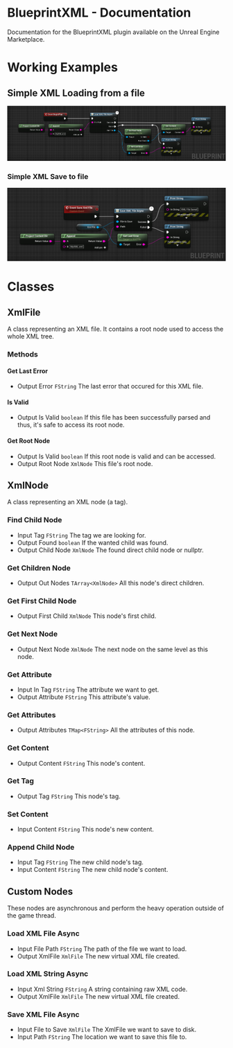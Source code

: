 # BlueprintXML - Documentation
Documentation for the BlueprintXML plugin available on the Unreal Engine Marketplace.
# Working Examples
## Simple XML Loading from a file
![Load XML example](https://github.com/Pandoa/BlueprintXML/blob/master/DocImages/LoadExample.png?raw=true)
### Simple XML Save to file
![Save XML to File example](https://github.com/Pandoa/BlueprintXML/blob/master/DocImages/SaveExample.png?raw=true)
# Classes
## XmlFile
A class representing an XML file. It contains a root node used to access the whole XML tree.
### Methods
#### Get Last Error
* Output Error `FString` The last error that occured for this XML file.
#### Is Valid
* Output  Is Valid `boolean` If this file has been successfully parsed and thus, it's safe to access its root node.
#### Get Root Node
* Output  Is Valid `boolean` If this root node is valid and can be accessed.
* Output  Root Node `XmlNode` This file's root node.
## XmlNode
A class representing an XML node (a tag). 
### Find Child Node
* Input Tag `FString` The tag we are looking for.
* Output  Found `boolean` If the wanted child was found.
* Output  Child Node `XmlNode` The found direct child node or nullptr.
### Get Children Node
* Output  Out Nodes `TArray<XmlNode>` All this node's direct children.
### Get First Child Node
* Output  First Child `XmlNode` This node's first child.
### Get Next Node
* Output  Next Node `XmlNode` The next node on the same level as this node.
### Get Attribute
* Input In Tag `FString` The attribute we want to get.
* Output  Attribute `FString` This attribute's value.
### Get Attributes
* Output  Attributes `TMap<FString>` All the attributes of this node.
### Get Content
* Output  Content `FString` This node's content.
### Get Tag
* Output  Tag `FString` This node's tag.
### Set Content
* Input Content `FString` This node's new content.
### Append Child Node
* Input Tag `FString` The new child node's tag.
* Input Content `FString` The new child node's content.
## Custom Nodes
These nodes are asynchronous and perform the heavy operation outside of the game thread.
### Load XML File Async
* Input File Path `FString` The path of the file we want to load.
* Output XmlFile `XmlFile` The new virtual XML file created.
### Load XML String Async
* Input Xml String `FString` A string containing raw XML code.
* Output XmlFile `XmlFile` The new virtual XML file created.
### Save XML File Async
* Input File to Save `XmlFile` The XmlFile we want to save to disk.
* Input Path `FString` The location we want to save this file to.
